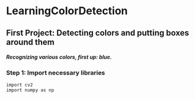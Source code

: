 # LearningColorDetection
## First Project: **Detecting colors and putting boxes around them**
##### Recognizing various colors, first up: blue.
### Step 1: Import necessary libraries
    import cv2
    import numpy as np

